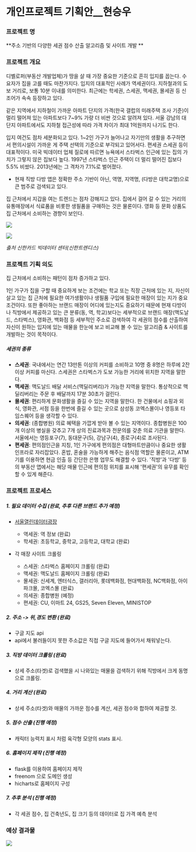 # 개인프로젝트 기획안\__현승우

### 프로젝트 명

**주소 기반의 다양한 세권 점수 산출 알고리즘 및 사이트 개발 **



### 프로젝트 개요

디벨로퍼(부동산 개발업체)가 땅을 살 때 가장 중요한 기준으로 흔히 입지를 꼽는다. 수요자가 집을 고를 때도 마찬가지다. 입지의 대표적인 사례가 역세권이다. 지하철과의 도보 거리로, 보통 10분 이내를 의미한다. 최근에는 학세권, 스세권, 맥세권, 몰세권 등 신조어가 속속 등장하고 있다.

같은 지역에서 지하철이 가까운 아파트 단지의 가격(한국 갤럽의 미래주택 조사 기준)이 멀리 떨어져 있는 아파트보다 7~9% 가량 더 비싼 것으로 알려져 있다. 서울 강남의 대단지 아파트에서도 지하철 접근성에 따라 가격 차이가 최대 1억원까지 나기도 한다.

입지 여건도 점차 세분화되고 있다. 1~2인 가구가 늘어나고 자기만의 생활을 추구하면서 편의시설이 가까운 게 주택 선택의 기준으로 부각되고 있어서다. 편세권 스세권 등이 대표적이다. 미국 빅데이터 업체 질로에 따르면 뉴욕에서 스타벅스 인근에 있는 집의 가치가 그렇지 않은 집보다 높다. 1997년 스타벅스 인근 주택이 더 멀리 떨어진 집보다 5.5% 비쌌다. 2013년에는 그 격차가 7.1%로 벌어졌다.

- 현재 직방 다방 앱은 정확한 주소 기반이 아닌, 역명, 지역명, (다방은 대학교명)으로 큰 범주로 검색되고 있다.



집 근처에서 지갑을 여는 트렌드는 점차 강해지고 있다. 집에서 걸어 갈 수 있는 거리의 유통매장에서 식료품을 비롯한 생필품을 구매하는 것은 물론이다. 영화 등 문화 상품도 집 근처에서 소비하는 경향이 보인다.

![](https://user-images.githubusercontent.com/17154958/51781648-eb4f5c80-215e-11e9-8d9e-f207be5fb642.png)

![](https://user-images.githubusercontent.com/17154958/51781657-281b5380-215f-11e9-9dcd-bcc415acd7e2.png)

*출처 신한카드 빅데이터 센터(신한트렌디스)*



### 프로젝트 기획 의도

집 근처에서 소비하는 패턴이 점차 증가하고 있다.

1인 가구가 집을 구할 때 중요하게 보는 조건에는 학교 또는 직장 근처에 있는 지, 자신이 살고 있는 집 근처에 필요한 여가생활이나 생필품 구입에 필요한 매장이 있는 지가 중요 조건이다. 또한 좋아하는 브랜드 매장이 어디에 있는지도 중요하기 때문에 현재 다방이나 직방에서 제공하고 있는 큰 분류(동, 역, 학교)보다는 세부적으로 브랜드 매장(맥도날드, 스타벅스), 영화관, 백화점 등 세부적인 주소로 검색하여 각 세권의 점수를 산출하여 자신이 원하는 입지에 있는 매물을 한눈에 보고 비교해 볼 수 있는 알고리즘 & 사이트를 개발하는 것이 목적이다.



##### 세권의 종류

- **스세권**: 국내에서는 연간 13만톤 이상의 커피를 소비하고 10명 중 8명은 하루에 2잔 이상 커피를 마신다. 스세권은 스타벅스가 도보 가능한 거리에 위치한 지역을 말한다. 
- **맥세권**: 맥도날드 배달 서비스(맥딜리버리)가 가능한 지역을 말한다.
  통상적으로 맥딜리버리는 주문 후 배달까지 17분 30초가 걸린다.
- **몰세권**: 편리하게 문화생활을 즐길 수 있는 지역을 말한다. 한 건물에서 쇼핑과 외식, 영화관, 서점 등을 한번에 즐길 수 있는 곳으로 삼성동 코엑스몰이나 영등포 타임스퀘어 등을 생각할 수 있다.
- **의세권**: (종합병원) 의료 혜택을 가깝게 받아 볼 수 있는 지역이다. 종합병원은 100개 이상의 병실을 갖추고 7개 상의 진료과목과 전문의를 갖춘 의료 기관을 말한다. 서울에서는 영등포구(7), 동대문구(5), 강남구(4), 종로구(4)로 조사된다.
- **편세권**: 편의점인근을 지칭, 1인 가구에게 편의점은 대형마트만큼이나 중요한 생활 인프라로 자리잡았다. 혼밥, 혼술을 가능하게 해주는 음식점 역할은 물론이고, ATM기를 이용하면 현금 인출 등 간단한 은행 업무도 해결할 수 있다. '직방'과 '다방' 등의 부동산 앱에서는 해당 매물 인근에 편의점 위치를 표시해 '편세권'의 유무를 확인할 수 있게 해준다.



### 프로젝트 프로세스

##### 1. 필요 데이터 수집 (완료, 추후 다른 브랜드 추가 예정)

- [서울열린데이터광장](http://data.seoul.go.kr/dataList/datasetList.do)

  - 역세권: 역 정보 (완료)
  - 학세권: 초등학교, 중학교, 고등학교, 대학교 (완료)

  

- 각 매장 사이트 크롤링

  - 스세권: 스타벅스 홈페이지 크롤링 (완료)
  - 맥세권: 맥도날드 홈페이지 크롤링 (완료)
  - 몰세권: 신세계, 엔터식스, 갤러리아, 롯데백화점, 현대백화점, NC백화점, 아이파크몰, 코엑스몰 (완료)
  - 의세권: 종합병원 (예정)
  - 편세권: CU, 이마트 24, GS25, Seven Eleven, MINISTOP



##### 2. 주소 -> 위,경도 변환 (완료)

- 구글 지도 api 
- api에서 불러들이지 못한 주소값은 직접 구글 지도에 들어가서 채워넣는다.



##### 3. 직방 데이터 크롤링 (완료)

- 상세 주소(타겟)로 검색했을 시 나와있는 매물을 검색하기 위해 직방에서 크게 동명으로 크롤링.



##### 4. 거리 계산 (완료)

- 상세 주소(타겟)와 매물의 가까운 점수를 계산, 세권 점수와 합하여 제공할 것.



##### 5. 점수 산출 (진행 예정)

- 캐릭터 능력치 표시 처럼 육각형 모양의 stats 표시.



##### 6. 홈페이지 제작 (진행 예정)

- flask를 이용하여 홈페이지 제작
- freenom 으로 도메인 생성
- hicharts로 홈페이지 구성



##### 7. 추후 분석 (진행 예정)

- 각 세권 점수, 집 건축년도, 집 크기 등의 데이터로 집 가격 예측 분석

###

### 예상 결과물

![](https://user-images.githubusercontent.com/17154958/51802288-f48a1780-228b-11e9-8d8c-dd7192515999.png)

